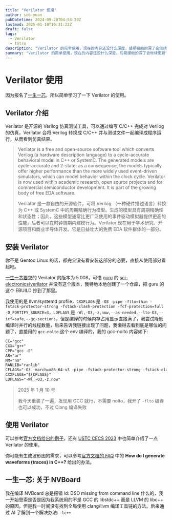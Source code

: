 ```yaml
---
title: "Verilator 使用"
author: suo yuan
pubDatetime: 2024-09-20T04:54:29Z
lastmod: 2025-01-10T10:31:22Z
draft: false
tags:
  - Verilator
  - Intro
description: "Verilator 的简单使用，现在的内容还没什么深度，后期接触的深了会继续更新"
summary: "Verilator 的简单使用，现在的内容还没什么深度，后期接触的深了会继续更新"
---
```


# Verilator 使用

因为报名了[一生一芯](https://ysyx.oscc.cc/)，所以简单学习了一下 Verilator 的使用。

## Verilator 介绍

Verilator 是开源的 Verilog 仿真测试工具，可以通过编写 C/C++ 完成对 Verilog 的仿真，Verilator 会将 Verilog 转换成 C/C++ 并与测试文件一起编译成程序运行，从而看到仿真结果。

> Verilator is a free and open-source software tool which converts Verilog (a hardware description language) to a cycle-accurate behavioral model in C++ or SystemC. The generated models are cycle-accurate and 2-state; as a consequence, the models typically offer higher performance than the more widely used event-driven simulators, which can model behavior within the clock cycle. Verilator is now used within academic research, open source projects and for commercial semiconductor development. It is part of the growing body of free EDA software.
>
> Verilator 是一款自由的开源软件，可将 Verilog （一种硬件描述语言）转换为 C++ 或 SystemC 中的周期精确行为模型。生成的模型具有周期精确性和状态性；因此，这些模型通常比更广泛使用的事件驱动模拟器提供更高的性能，后者可以在时钟周期内建模行为。Verilator 现在用于学术研究、开源项目和商业半导体开发。它是日益壮大的免费 EDA 软件群体的一部分。

## 安装 Verilator

你不是 Gentoo Linux 的话，都完全没有看安装这部分的必要，直接从使用部分看起吧。

[一生一芯要求](https://ysyx.oscc.cc/docs/2306/preliminary/0.4.html#stfw-rtfm)的 Verilator 的版本为 5.008，可惜 [guru](https://github.com/gentoo-mirror/guru) 的 [sci-electronics/verilator](https://github.com/gentoo-mirror/guru/tree/master/sci-electronics/verilator) 并没有这个版本，我特地本地创建了一个仓库，把 guru 的这个 EBUILD 抄到了那里。

我使用的是 llvm/systemd profile，`CXXFLAGS` 是 `-O3 -pipe -flto=thin -fstack-protector-strong -fstack-clash-protection -fcf-protection=full -D_FORTIFY_SOURCE=3`，`LDFLAGS` 是 `-Wl,-O3,-z,now,--as-needed,--lto-O3,--icf=safe,--gc-sections`，但是编译的时候内存占用显示直接满了，我尝试降低编译时并行的线程数量，后来告诉我链接出现了问题，我懒得去看到底是哪位的问题了，直接用的 `gcc-nolto` 这个 env 编译的，我的 gcc-nolto 内容如下:

```txt
CC="gcc"
CXX="g++"
CPP="gcc -E"
AR="ar"
NM="nm"
RANLIB="ranlib"
CFLAGS="-O3 -march=x86-64-v3 -pipe -fstack-protector-strong -fstack-clash-protection -fcf-protection=full"
CXXFLAGS="${CFLAGS}"
LDFLAGS="-Wl,-O3,-z,now"
```

> 2025 年 1 月 10 号
>
> 我今天重装了一遍，发现用 GCC 就行，不需要 nolto，我开了 `-flto` 编译也可以成功，不过 Clang 编译失败

## 使用 Verilator

可以参考[官方文档给出的例子](https://verilator.org/guide/latest/example_cc.html)，还有 [USTC CECS 2023](https://soc.ustc.edu.cn/CECS/lab2/verilator/) 中也简单介绍了一点 Verilator 的使用。

你可能有生成波形图的需求，可以参考[官方文档的 FAQ](https://verilator.org/guide/latest/faq.html) 中的 **How do I generate waveforms (traces) in C++?** 给出的办法。

## 一生一芯: 关于 NVBoard

我在编译 NVBoard 总是报错 ld: DSO missing from command line 什么的，我一开始思索是否是因为我系统用的不是 GCC 的 libstdc++ 而是 LLVM 的 libc++ 的原因，但是我一时间没有找到全局使用 clang/llvm 编译工具链的方法。后来通过 AI 了解到一个解决办法: `-lc++`
